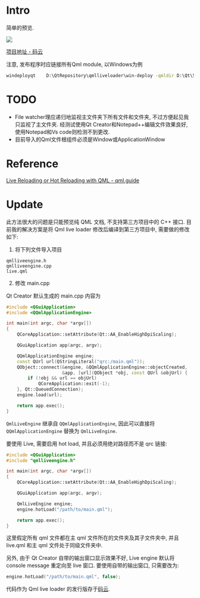 # Intro

简单的预览.

![](https://img2020.cnblogs.com/blog/1468726/202006/1468726-20200626171744251-897189811.gif)

[项目地址 - 码云](https://gitee.com/maoruimas/qmlliveloader)

注意, 发布程序时应链接所有Qml module, 以Windows为例
```cmd
windeployqt    D:\QtRepository\qmlliveloader\win-deploy -qmldir D:\Qt\5.15.0\mingw81_64\qml
```

# TODO

* File watcher理应递归地监视主文件夹下所有文件和文件夹, 不过方便起见我只监视了主文件夹. 经测试使用Qt Creator和Notepad++编辑文件效果良好, 使用Notepad和Vs code则检测不到更改.
* 目前导入的Qml文件根组件必须是Window或ApplicationWindow

# Reference

[Live Reloading or Hot Reloading with QML - qml.guide](https://qml.guide/live-reloading-hot-reloading-qml/)

# Update

此方法很大的问题是只能预览纯 QML 文档, 不支持第三方项目中的 C++ 接口. 目前我的解决方案是将 Qml live loader 修改后编译到第三方项目中, 需要做的修改如下:
1. 将下列文件导入项目
```
qmlliveengine.h
qmlliveengine.cpp
live.qml
```
2. 修改 main.cpp

Qt Creator 默认生成的 main.cpp 内容为
```cpp
#include <QGuiApplication>
#include <QQmlApplicationEngine>

int main(int argc, char *argv[])
{
    QCoreApplication::setAttribute(Qt::AA_EnableHighDpiScaling);

    QGuiApplication app(argc, argv);

    QQmlApplicationEngine engine;
    const QUrl url(QStringLiteral("qrc:/main.qml"));
    QObject::connect(&engine, &QQmlApplicationEngine::objectCreated,
                     &app, [url](QObject *obj, const QUrl &objUrl) {
        if (!obj && url == objUrl)
            QCoreApplication::exit(-1);
    }, Qt::QueuedConnection);
    engine.load(url);

    return app.exec();
}
```
`QmlLiveEngine` 继承自 `QQmlApplicationEngine`, 因此可以直接将 `QQmlApplicationEngine` 替换为 `QmlLiveEngine`.

要使用 Live, 需要启用 hot load, 并且必须用绝对路径而不是 qrc 链接:
```cpp
#include <QGuiApplication>
#include "qmlliveengine.h"

int main(int argc, char *argv[])
{
    QCoreApplication::setAttribute(Qt::AA_EnableHighDpiScaling);

    QGuiApplication app(argc, argv);

    QmlLiveEngine engine;
    engine.hotLoad("/path/to/main.qml");

    return app.exec();
}
```
这里假定所有 qml 文件都在主 qml 文件所在的文件夹及其子文件夹中, 并且 live.qml 和主 qml 文件处于同级文件夹中.

另外, 由于 Qt Creator 自带的输出窗口显示效果不好, Live engine 默认将 console message 重定向至 live 窗口. 要使用自带的输出窗口, 只需要改为:
```cpp
engine.hotLoad("/path/to/main.qml", false);
```

代码作为 Qml live loader 的发行版存于[码云](https://gitee.com/maoruimas/qmlliveloader/releases/0.0.1).